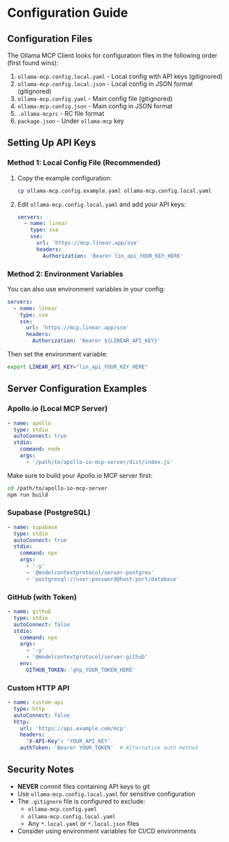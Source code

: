 # Configuration Guide

## Configuration Files

The Ollama MCP Client looks for configuration files in the following order (first found wins):

1. `ollama-mcp.config.local.yaml` - Local config with API keys (gitignored)
2. `ollama-mcp.config.local.json` - Local config in JSON format (gitignored)
3. `ollama-mcp.config.yaml` - Main config file (gitignored)
4. `ollama-mcp.config.json` - Main config in JSON format
5. `.ollama-mcprc` - RC file format
6. `package.json` - Under `ollama-mcp` key

## Setting Up API Keys

### Method 1: Local Config File (Recommended)

1. Copy the example configuration:
   ```bash
   cp ollama-mcp.config.example.yaml ollama-mcp.config.local.yaml
   ```

2. Edit `ollama-mcp.config.local.yaml` and add your API keys:
   ```yaml
   servers:
     - name: linear
       type: sse
       sse:
         url: 'https://mcp.linear.app/sse'
         headers:
           Authorization: 'Bearer lin_api_YOUR_KEY_HERE'
   ```

### Method 2: Environment Variables

You can also use environment variables in your config:

```yaml
servers:
  - name: linear
    type: sse
    sse:
      url: 'https://mcp.linear.app/sse'
      headers:
        Authorization: 'Bearer ${LINEAR_API_KEY}'
```

Then set the environment variable:
```bash
export LINEAR_API_KEY="lin_api_YOUR_KEY_HERE"
```

## Server Configuration Examples

### Apollo.io (Local MCP Server)

```yaml
- name: apollo
  type: stdio
  autoConnect: true
  stdio:
    command: node
    args:
      - '/path/to/apollo-io-mcp-server/dist/index.js'
```

Make sure to build your Apollo.io MCP server first:
```bash
cd /path/to/apollo-io-mcp-server
npm run build
```

### Supabase (PostgreSQL)

```yaml
- name: supabase
  type: stdio
  autoConnect: true
  stdio:
    command: npx
    args:
      - '-y'
      - '@modelcontextprotocol/server-postgres'
      - 'postgresql://user:password@host:port/database'
```

### GitHub (with Token)

```yaml
- name: github
  type: stdio
  autoConnect: false
  stdio:
    command: npx
    args:
      - '-y'
      - '@modelcontextprotocol/server-github'
    env:
      GITHUB_TOKEN: 'ghp_YOUR_TOKEN_HERE'
```

### Custom HTTP API

```yaml
- name: custom-api
  type: http
  autoConnect: false
  http:
    url: 'https://api.example.com/mcp'
    headers:
      'X-API-Key': 'YOUR_API_KEY'
    authToken: 'Bearer YOUR_TOKEN'  # Alternative auth method
```

## Security Notes

- **NEVER** commit files containing API keys to git
- Use `ollama-mcp.config.local.yaml` for sensitive configuration
- The `.gitignore` file is configured to exclude:
  - `ollama-mcp.config.yaml`
  - `ollama-mcp.config.local.yaml`
  - Any `*.local.yaml` or `*.local.json` files
- Consider using environment variables for CI/CD environments